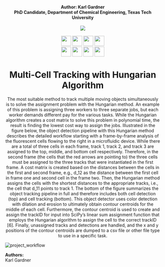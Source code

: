 <h4 align="center">Author: Karl Gardner<br>PhD Candidate, Department of Chemical Engineering, Texas Tech University</h4>

<div align="center">
  <a href="https://www.depts.ttu.edu/che/research/li-lab/">
  <img src="https://user-images.githubusercontent.com/91646805/154190573-53e361f6-7c60-4062-b56b-7cbd11d39fc4.jpg"/></a><br><br>
  
  <a href="https://www.depts.ttu.edu/che/research/li-lab/">
  <img src="https://user-images.githubusercontent.com/91646805/156635015-0cdcb0bb-0482-4693-b096-04f2a78f6b8e.svg" height="32"/></a>
  
  <a href="https://vanapallilab.wixsite.com/microfluidics">
  <img src="https://user-images.githubusercontent.com/91646805/156635010-a1049d8a-a72e-4ed5-89ec-2ace11169d85.svg" height="32"/></a>
  
  <a href="https://www.depts.ttu.edu/che/">
  <img src="https://user-images.githubusercontent.com/91646805/156641068-be8f0336-89b5-43e9-aa64-39481ce37c94.svg" height="32"/></a>
  
  <a href="https://roboflow.com/">
  <img src="https://user-images.githubusercontent.com/91646805/156641388-c609a6aa-8fce-47f0-a111-abfde9c5da05.svg" height="32"/></a><br>
  
  <a href="https://www.rsc.org/journals-books-databases/about-journals/lab-on-a-chip/">
  <img src="https://user-images.githubusercontent.com/91646805/169677461-13cb1d50-e7cf-457e-8777-cc6df29ce0bd.svg" height="32"/></a>
  
  <a href="https://colab.research.google.com/github/karl-gardner/droplet_detection/blob/master/yolov3.ipynb">
  <img src="https://user-images.githubusercontent.com/91646805/156640198-51f0ef4c-21c1-4d0f-aebd-861561dede95.svg" height="32"/></a>
  
  <a href="https://colab.research.google.com/github/karl-gardner/droplet_detection/blob/master/yolov5.ipynb">
  <img src="https://user-images.githubusercontent.com/91646805/156640073-0a7ad496-7691-4e1c-822c-b78f3e7d070b.svg" height="32"/></a>
  
  <a href="https://github.com/ultralytics">
  <img src="https://user-images.githubusercontent.com/91646805/156641066-fbc3635b-f373-4cb7-b141-9bcaad21beff.svg" height="32"/></a>



# Multi-Cell Tracking with Hungarian Algorithm
The most suitable method to track multiple moving objects simultaneously is to solve the assignment problem with the Hungarian method. An example of this problem is assigning three workers to three separate jobs, but each worker demands different pay for the various tasks. While the Hungarian algorithm creates a cost matrix to solve this problem in polynomial time, the result is finding the lowest cost way to assign the jobs. Illustrated in the figure below, the object detection pipeline with this Hungarian method describes the detailed workflow starting with a frame-by-frame analysis of the fluorescent cells flowing to the right in a microfluidic device. While there are a total of three cells in each frame, track 1, track 2, and track 3 are assigned to the top, middle, and bottom cell respectively. Therefore, in the second frame (the cells that the red arrows are pointing to) the three cells must be assigned to the three tracks that were instantiated in the first frame. A cost matrix is created based on the distances between the cells in the first and second frame, e.g., d_12 as the distance between the first cell in frame one and second cell in the frame two. Then, the Hungarian method assigns the cells with the shortest distances to the appropriate tracks, i.e., the cell that d_11 points to track 1. The bottom of the figure summarizes the object tracking pipeline in full and therefore includes both cell detection (top) and cell tracking (bottom). This object detector uses color detection with dilation and erosion to ultimately obtain contour centroids for the middle of each cell. Furthermore, the contour centroid is used to create and assign the trackID for input into SciPy’s linear sum assignment function that employs the Hungarian algorithm to assign the cell to the correct trackID [6]. Finally, unassigned tracks and detections are handled, and the x and y positions of the contour centroids are dumped to a csv file or other file type to use in a specific task.
</div>

![project_workflow](https://github.com/karl-gardner/object_tracking/assets/91646805/7671b392-249d-4b68-b6ed-faeccec956e5)


 **Authors:**<br>Karl Gardner<br><br>
